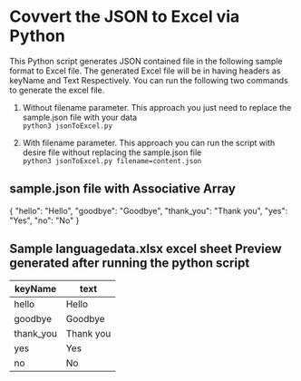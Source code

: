 # Covvert the JSON to Excel via Python

This Python script generates JSON contained file in the following sample format to Excel file. The generated Excel file will be in having headers as keyName and Text Respectively. You can run the following two commands to generate the excel file.

1. Without filename parameter. This approach you just need to replace the sample.json file with your data\
```python3 jsonToExcel.py```

2. With filename parameter. This approach you can run the script with desire file without replacing the sample.json file\
```python3 jsonToExcel.py filename=content.json```

## sample.json file with Associative Array

{
    "hello": "Hello",
    "goodbye": "Goodbye",
    "thank_you": "Thank you",
    "yes": "Yes",
    "no": "No"
}

## Sample languagedata.xlsx excel sheet Preview generated after running the python script 

| keyName    | text         |
|------------|--------------|
| hello      | Hello        |
| goodbye    | Goodbye      |
| thank_you  | Thank you   |
| yes        | Yes           |
| no         | No            |


